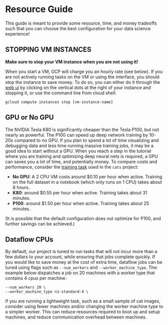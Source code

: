 # Resource Guide

This guide is meant to provide some resource, time, and money tradeoffs such
that you can choose the best configuration for your data science experience!

## STOPPING VM INSTANCES

**Make sure to stop your VM instance when you are not using it!**

When you start a VM, GCP will charge you an hourly rate (see below). If you are
not actively running tasks on the VM or using the interface, you should stop the
instance to save money. To do so, you can either do it through the
[web ui](https://console.cloud.google.com/compute/instances) by clicking on the
vertical dots at the right of your instance and stopping it, or use the command
line from cloud shell:

```
gcloud compute instances stop [vm-instance-name]
```

## GPU or No GPU

The NVIDIA Tesla K80 is significantly cheaper than the Tesla P100, but not
nearly as powerful. The P100 can speed up deep network training by 10-20x
compared to no GPU. If you plan to spend a lot of time visualizing and debugging
data and less time running massive training jobs, it may be a good idea to start
without a GPU. When you reach a step in the tutorial where you are training and
optimizing deep neural nets is required, a GPU can saves you a lot of time,
and potentially money. To compare costs and performance, consider the
[training task](cats/step_8_to_9.ipynb) used in the `cats`
project:

* **No GPU:** A 2 CPU VM costs around $0.10 per hour when active. Training on
the full dataset in a notebook (which only runs on 1 CPU) takes about 8 hours.
* **K80**: around $0.55 per hour when active. Training takes about 31 minutes.
* **P100**: around $1.50 per hour when active. Training takes about 25 minutes.

(It is possible that the default configuration does not optimize for P100, and
further savings can be achieved.)

## Dataflow CPUs

By default, our project is tuned to run tasks that will not incur more than a
few dollars to your account, while ensuring that jobs complete quickly.
If you would like to save money at the cost of extra time, dataflow jobs can be
tuned using flags such as `--num_workers` and `--worker_machine_type`. The:
example below dispatches a job on 20 machines with a worker type that contains
4 cpus per machine:

```
--num_workers 20 \
--worker_machine_type n1-standard-4 \
```

If you are running a lightweight task, such as a small sample of cat images,
consider using fewer machines and/or changing the worker machine type to a
simpler worker. This can reduce resources required to boot up and setup
machines, and reduce communication overhead between machines.